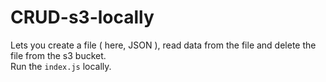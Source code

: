 # CRUD-s3-locally

Lets you create a file ( here, JSON ), read data from the file and delete the file from the s3 bucket.
<br>
Run the `index.js` locally.
